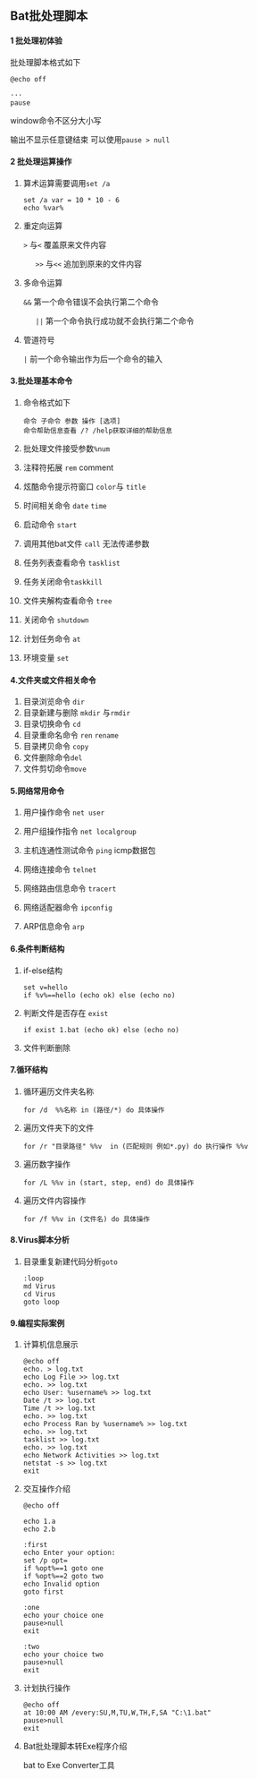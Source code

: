 ## Bat批处理脚本

#### 1 批处理初体验

批处理脚本格式如下

```
@echo off

···
pause
```

window命令不区分大小写

输出不显示任意键结束 可以使用``pause > null``



#### 2 批处理运算操作

1. 算术运算需要调用``set /a``

   ```
   set /a var = 10 * 10 - 6
   echo %var%
   ```

2. 重定向运算

   ``>`` 与``<``   覆盖原来文件内容

   ``	>>`` 与``<<`` 追加到原来的文件内容

3. 多命令运算

   ``&&``  第一个命令错误不会执行第二个命令

   ``	||``   第一个命令执行成功就不会执行第二个命令

4. 管道符号

   ``|``   前一个命令输出作为后一个命令的输入



#### 3.批处理基本命令

1. 命令格式如下

   ```
   命令 子命令 参数 操作 [选项]
   命令帮助信息查看 /? /help获取详细的帮助信息
   ```

2. 批处理文件接受参数``%num``
3. 注释符拓展 ``rem``  comment
4. 炫酷命令提示符窗口 ``color``与 ``title``
5. 时间相关命令 ``date``  ``time``
6. 启动命令 ``start``
7. 调用其他bat文件 ``call``  无法传递参数
8. 任务列表查看命令 ``tasklist``
9. 任务关闭命令``taskkill``
10. 文件夹解构查看命令 ``tree``
11. 关闭命令 ``shutdown``
12. 计划任务命令 ``at``
13. 环境变量 ``set``



#### 4.文件夹或文件相关命令

1. 目录浏览命令 ``dir``
2. 目录新建与删除 ``mkdir`` 与``rmdir``
3. 目录切换命令 ``cd``
4. 目录重命名命令 ``ren``  ``rename``
5. 目录拷贝命令 ``copy``
6. 文件删除命令``del``
7. 文件剪切命令``move``



#### 5.网络常用命令

1. 用户操作命令 ``net user``

2. 用户组操作指令 ``net localgroup``

3. 主机连通性测试命令 ``ping``  icmp数据包

4. 网络连接命令 ``telnet``

5. 网络路由信息命令 ``tracert``

6. 网络适配器命令 ``ipconfig``

7. ARP信息命令 ``arp``

   

#### 6.条件判断结构

1. if-else结构

   ```
   set v=hello
   if %v%==hello (echo ok) else (echo no)
   ```

2. 判断文件是否存在 ``exist``

   ```
   if exist 1.bat (echo ok) else (echo no)
   ```

3. 文件判断删除



#### 7.循环结构

1. 循环遍历文件夹名称

   ```
   for /d  %%名称 in (路径/*) do 具体操作
   ```

2. 遍历文件夹下的文件

   ```
   for /r "目录路径" %%v  in (匹配规则 例如*.py) do 执行操作 %%v
   ```

3. 遍历数字操作

   ```
   for /L %%v in (start, step, end) do 具体操作
   ```

4. 遍历文件内容操作

   ```
   for /f %%v in (文件名) do 具体操作
   ```



#### 8.Virus脚本分析

1. 目录重复新建代码分析``goto``

   ```
   :loop
   md Virus
   cd Virus
   goto loop
   ```



#### 9.编程实际案例

1. 计算机信息展示

   ```
   @echo off
   echo. > log.txt
   echo Log File >> log.txt
   echo. >> log.txt
   echo User: %username% >> log.txt
   Date /t >> log.txt
   Time /t >> log.txt
   echo. >> log.txt
   echo Process Ran by %username% >> log.txt
   echo. >> log.txt
   tasklist >> log.txt
   echo. >> log.txt
   echo Network Activities >> log.txt
   netstat -s >> log.txt
   exit
   ```

2. 交互操作介绍

   ```
   @echo off
   
   echo 1.a
   echo 2.b
   
   :first
   echo Enter your option:
   set /p opt=
   if %opt%==1 goto one
   if %opt%==2 goto two
   echo Invalid option
   goto first
   
   :one
   echo your choice one
   pause>null
   exit
   
   :two
   echo your choice two
   pause>null
   exit
   
   ```

3. 计划执行操作

   ```
   @echo off
   at 10:00 AM /every:SU,M,TU,W,TH,F,SA "C:\1.bat"
   pause>null
   exit
   ```

4. Bat批处理脚本转Exe程序介绍

   bat to Exe Converter工具

   





